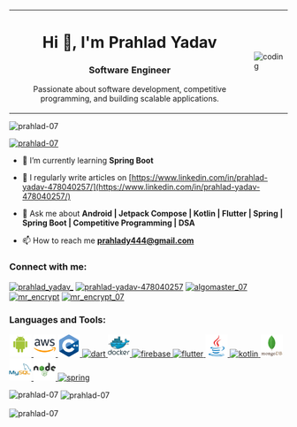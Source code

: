<table>
  <tr>
    <td>
      <h1 align="center">Hi 👋, I'm Prahlad Yadav</h1>
      <h3 align="center">Software Engineer</h3>
      <p align="center">Passionate about software development, competitive programming, and building scalable applications.</p>
    </td>
    <td>
      <img src="https://media2.giphy.com/media/v1.Y2lkPTc5MGI3NjExZXp3YnFjbmNvcG94M3lxMnUzYm5wNW00MmdrNnUzaHdxeml5dHoyMSZlcD12MV9pbnRlcm5hbF9naWZfYnlfaWQmY3Q9Zw/bGgsc5mWoryfgKBx1u/giphy.gif" width="400" alt="coding">
    </td>
  </tr>
</table>
<p align="left"> <img src="https://komarev.com/ghpvc/?username=prahlad-07&label=Profile%20views&color=0e75b6&style=flat" alt="prahlad-07" /> </p>

<p align="left"> <a href="https://github.com/ryo-ma/github-profile-trophy"><img src="https://github-profile-trophy.vercel.app/?username=prahlad-07" alt="prahlad-07" /></a> </p>

- 🌱 I’m currently learning **Spring Boot**

- 📝 I regularly write articles on [https://www.linkedin.com/in/prahlad-yadav-478040257/](https://www.linkedin.com/in/prahlad-yadav-478040257/)

- 💬 Ask me about **Android | Jetpack Compose | Kotlin | Flutter | Spring | Spring Boot | Competitive Programming | DSA**

- 📫 How to reach me **prahlady444@gmail.com**

<h3 align="left">Connect with me:</h3>
<p align="left">
<a href="https://twitter.com/prahlad_yadav_" target="blank"><img align="center" src="https://raw.githubusercontent.com/rahuldkjain/github-profile-readme-generator/master/src/images/icons/Social/twitter.svg" alt="prahlad_yadav_" height="30" width="40" /></a>
<a href="https://linkedin.com/in/prahlad-yadav-478040257" target="blank"><img align="center" src="https://raw.githubusercontent.com/rahuldkjain/github-profile-readme-generator/master/src/images/icons/Social/linked-in-alt.svg" alt="prahlad-yadav-478040257" height="30" width="40" /></a>
<a href="https://www.youtube.com/c/algomaster_07" target="blank"><img align="center" src="https://raw.githubusercontent.com/rahuldkjain/github-profile-readme-generator/master/src/images/icons/Social/youtube.svg" alt="algomaster_07" height="30" width="40" /></a>
<a href="https://www.hackerrank.com/mr_encrypt" target="blank"><img align="center" src="https://raw.githubusercontent.com/rahuldkjain/github-profile-readme-generator/master/src/images/icons/Social/hackerrank.svg" alt="mr_encrypt" height="30" width="40" /></a>
<a href="https://www.leetcode.com/mr_encrypt_07" target="blank"><img align="center" src="https://raw.githubusercontent.com/rahuldkjain/github-profile-readme-generator/master/src/images/icons/Social/leet-code.svg" alt="mr_encrypt_07" height="30" width="40" /></a>
</p>

<h3 align="left">Languages and Tools:</h3>
<p align="left"> <a href="https://developer.android.com" target="_blank" rel="noreferrer"> <img src="https://raw.githubusercontent.com/devicons/devicon/master/icons/android/android-original-wordmark.svg" alt="android" width="40" height="40"/> </a> <a href="https://aws.amazon.com" target="_blank" rel="noreferrer"> <img src="https://raw.githubusercontent.com/devicons/devicon/master/icons/amazonwebservices/amazonwebservices-original-wordmark.svg" alt="aws" width="40" height="40"/> </a> <a href="https://www.w3schools.com/cpp/" target="_blank" rel="noreferrer"> <img src="https://raw.githubusercontent.com/devicons/devicon/master/icons/cplusplus/cplusplus-original.svg" alt="cplusplus" width="40" height="40"/> </a> <a href="https://dart.dev" target="_blank" rel="noreferrer"> <img src="https://www.vectorlogo.zone/logos/dartlang/dartlang-icon.svg" alt="dart" width="40" height="40"/> </a> <a href="https://www.docker.com/" target="_blank" rel="noreferrer"> <img src="https://raw.githubusercontent.com/devicons/devicon/master/icons/docker/docker-original-wordmark.svg" alt="docker" width="40" height="40"/> </a> <a href="https://firebase.google.com/" target="_blank" rel="noreferrer"> <img src="https://www.vectorlogo.zone/logos/firebase/firebase-icon.svg" alt="firebase" width="40" height="40"/> </a> <a href="https://flutter.dev" target="_blank" rel="noreferrer"> <img src="https://www.vectorlogo.zone/logos/flutterio/flutterio-icon.svg" alt="flutter" width="40" height="40"/> </a> <a href="https://www.java.com" target="_blank" rel="noreferrer"> <img src="https://raw.githubusercontent.com/devicons/devicon/master/icons/java/java-original.svg" alt="java" width="40" height="40"/> </a> <a href="https://kotlinlang.org" target="_blank" rel="noreferrer"> <img src="https://www.vectorlogo.zone/logos/kotlinlang/kotlinlang-icon.svg" alt="kotlin" width="40" height="40"/> </a> <a href="https://www.mongodb.com/" target="_blank" rel="noreferrer"> <img src="https://raw.githubusercontent.com/devicons/devicon/master/icons/mongodb/mongodb-original-wordmark.svg" alt="mongodb" width="40" height="40"/> </a> <a href="https://www.mysql.com/" target="_blank" rel="noreferrer"> <img src="https://raw.githubusercontent.com/devicons/devicon/master/icons/mysql/mysql-original-wordmark.svg" alt="mysql" width="40" height="40"/> </a> <a href="https://nodejs.org" target="_blank" rel="noreferrer"> <img src="https://raw.githubusercontent.com/devicons/devicon/master/icons/nodejs/nodejs-original-wordmark.svg" alt="nodejs" width="40" height="40"/> </a> <a href="https://spring.io/" target="_blank" rel="noreferrer"> <img src="https://www.vectorlogo.zone/logos/springio/springio-icon.svg" alt="spring" width="40" height="40"/> </a> </p>

<p><img align="left" src="https://github-readme-stats.vercel.app/api/top-langs?username=prahlad-07&show_icons=true&locale=en&layout=compact" alt="prahlad-07" /></p>

<p>&nbsp;<img align="center" src="https://github-readme-stats.vercel.app/api?username=prahlad-07&show_icons=true&locale=en" alt="prahlad-07" /></p>

<p><img align="center" src="https://github-readme-streak-stats.herokuapp.com/?user=prahlad-07&" alt="prahlad-07" /></p>
